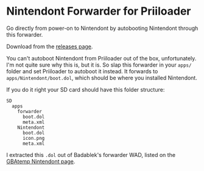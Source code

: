 # Nintendont Forwarder for Priiloader
Go directly from power-on to Nintendont by autobooting Nintendont through this forwarder.

Download from the [releases page](https://github.com/jmlee337/Nintendont-Forwarder-for-Priiloader/releases).

You can't autoboot Nintendont from Priiloader out of the box, unfortunately.
I'm not quite sure why this is, but it is.
So slap this forwarder in your `apps/` folder and set Priiloader to autoboot it instead.
It forwards to `apps/Nintendont/boot.dol`, which should be where you installed Nintendont.

If you do it right your SD card should have this folder structure:
```
SD
  apps
    forwarder
      boot.dol
      meta.xml
    Nintendont
      boot.dol
      icon.png
      meta.xml
```

I extracted this `.dol` out of Badablek's forwarder WAD, listed on the [GBAtemp Nintendont page](https://gbatemp.net/threads/nintendont.349258/).
